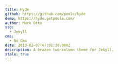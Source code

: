 ```yaml
---
title: Hyde
github: https://github.com/poole/hyde
demo: https://hyde.getpoole.com/
author: Mark Otto
ssg:
  - Jekyll
cms:
  - No Cms
date: 2013-02-07T07:01:38.000Z
description: A brazen two-column theme for Jekyll.
stale: true
---
```

